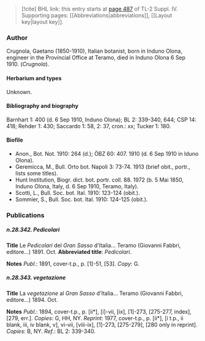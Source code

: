 > [!cite] BHL link: this entry starts at [page 487](https://www.biodiversitylibrary.org/item/103860#page/497/mode/1up) of TL-2 Suppl. IV.
> Supporting pages: [[Abbreviations|abbreviations]], [[Layout key|layout key]].

### Author

Crugnola, Gaetano (1850-1910), Italian botanist, born in Induno Olona, engineer in the Provincial Office at Teramo, died in Induno Olona 6 Sep 1910. (*Crugnola*).

#### Herbarium and types

Unknown.

#### Bibliography and biography

Barnhart 1: 400 (d. 6 Sep 1910, Induno Olona); BL 2: 339-340, 644; CSP 14: 418; Rehder 1: 430; Saccardo 1: 58, 2: 37, cron.: xx; Tucker 1: 180.

#### Biofile

- Anon., Bot. Not. 1910: 264 (d.); ÖBZ 60: 407. 1910 (d. 6 Sep 1910 in Iduno Olona).
- Geremicca, M., Bull. Orto bot. Napoli 3: 73-74. 1913 (brief obit., portr., lists some titles).
- Hunt Institution, Biogr. dict. bot. portr. coll. 88. 1972 (b. 5 Mai 1850, Induno Olona, Italy, d. 6 Sep 1910, Teramo, Italy).
- Scotti, L., Bull. Soc. bot. Ital. 1910: 123-124 (obit.).
- Sommier, S., Bull. Soc. bot. Ital. 1910: 124-125 (obit.).

### Publications

##### n.28.342. Pedicolari

**Title**
Le *Pedicolari* del *Gran Sasso* d'Italia... Teramo (Giovanni Fabbri, editore...) 1891. Oct.
**Abbreviated title**: *Pedicolari*.

**Notes**
*Publ*.: 1891, cover-t.p., p. \[1\]-51, \[53\]. *Copy*: G.

##### n.28.343. vegetazione

**Title**
La *vegetazione* al *Gran Sasso* d'Italia... Teramo (Giovanni Fabbri, editore...) 1894. Oct.

**Notes**
*Publ*.: 1894, cover-t.p., p. \[ii\*\], \[i\]-vii, \[ix\], \[1\]-273, \[275-277, index\], \[279, err.\]. *Copies*: G, HH, NY.
*Reprint*: 1977, cover-t.p., p. \[ii\*\], \[i t.p., ii blank, iii, iv blank, v\], vi-vii, \[viii-ix\], \[1\]-273, \[275-279\], \[280 only in reprint\]. *Copies*: B, NY.
*Ref*.: BL 2: 339-340.

